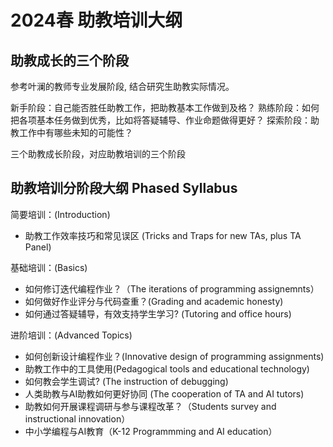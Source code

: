 # 2024春 助教培训大纲

## 助教成长的三个阶段

参考叶澜的教师专业发展阶段, 结合研究生助教实际情况。

新手阶段：自己能否胜任助教工作，把助教基本工作做到及格？
熟练阶段：如何把各项基本任务做到优秀，比如将答疑辅导、作业命题做得更好？
探索阶段：助教工作中有哪些未知的可能性？

三个助教成长阶段，对应助教培训的三个阶段

## 助教培训分阶段大纲 Phased Syllabus

简要培训：(Introduction)

- 助教工作效率技巧和常见误区 (Tricks and Traps for new TAs, plus TA Panel)

基础培训：(Basics)

- 如何修订迭代编程作业？（The iterations of programming assignemnts）
- 如何做好作业评分与代码查重？(Grading and academic honesty)
- 如何通过答疑辅导，有效支持学生学习? (Tutoring and office hours)

进阶培训：(Advanced Topics)

- 如何创新设计编程作业？(Innovative design of programming assignments)
- 助教工作中的工具使用(Pedagogical tools and educational technology)
- 如何教会学生调试? (The instruction of debugging)
- 人类助教与AI助教如何更好协同 (The cooperation of TA and AI tutors)
- 助教如何开展课程调研与参与课程改革？（Students survey and instructional innovation）
- 中小学编程与AI教育（K-12 Programmming and AI education）